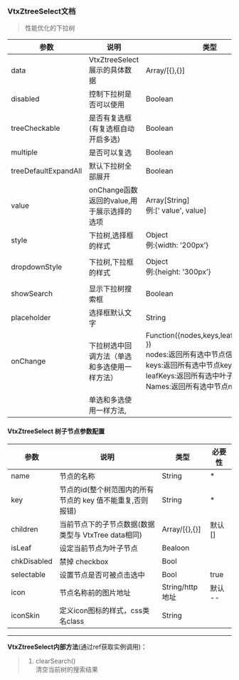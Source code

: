 ### VtxZtreeSelect文档

> 性能优化的下拉树


| **参数**             | **说明**                                   | **类型**                                                                                                                                                   | **默认值**         |
|----------------------|--------------------------------------------|------------------------------------------------------------------------------------------------------------------------------------------------------------|--------------------|
| data                 | VtxZtreeSelect展示的具体数据               | Array/[{},{}]                                                                                                                                              | \*                 |
| disabled             | 控制下拉树是否可以使用                     | Boolean                                                                                                                                                    | False              |
| treeCheckable        | 是否有复选框(有复选框自动开启多选)         | Boolean                                                                                                                                                    | False              |
| multiple             | 是否可以复选                               | Boolean                                                                                                                                                    | False              |
| treeDefaultExpandAll | 默认下拉树全部展开                         | Boolean                                                                                                                                                    | False              |
| value                | onChange函数返回的value,用于展示选择的选项 | Array[String] <br/>   例:[' value', value]| \--                |
| style                | 下拉树,选择框的样式                        | Object <br/>例:{width: ’200px’}                                                                                                                                 |                    |
| dropdownStyle        | 下拉树,下拉框的样式                        | Object <br/>例:{height: ’300px’}                                                                                                                                | { height:’300px’ } |
| showSearch           | 显示下拉树搜索框                           | Boolean                                                                                                                                                    | False              |
| placeholder          | 选择框默认文字                             | String                                                                                                                                                     | \--                |
| onChange             | 下拉树选中回调方法（单选和多选使用一样方法）| Function({nodes,keys,leafKeys,names })<br/> nodes:返回所有选中节点信息,<br/> keys:返回所有选中节点key,<br/> leafKeys:返回所有选中叶子节点key,<br/> Names:返回所有选中节点name, | \--                |
|                      | 单选和多选使用一样方法,                    |                                                                                                                                                            |                    |

#### VtxZtreeSelect 树子节点参数配置

| **参数** | **说明**                                                   | **类型**        | **必要性** |
|----------|------------------------------------------------------------|-----------------|------------|
| name     | 节点的名称                                                 | String          | \*         |
| key      | 节点的id(整个树范围内的所有节点的 key 值不能重复,否则报错) | String          | \*         |
| children | 当前节点下的子节点数据(数据类型与 VtxTree data相同)        | Array/[{},{}]   | 默认[]     |
| isLeaf   | 设定当前节点为叶子节点                                     | Bealoon         |            |
| chkDisabled      | 禁掉 checkbox                                                                                   | Bool          |         |
| selectable      | 设置节点是否可被点击选中                                                                                   | Bool          |    true     |
| icon     | 节点名称前的图片地址                                       | String/http地址 | 默认 --    |
| iconSkin | 定义icon图标的样式，css类名class                           | String          |            |


---

**VtxZtreeSelect内部方法**(通过ref获取实例调用)：

> 1.  clearSearch()  
> 清空当前树的搜索结果
